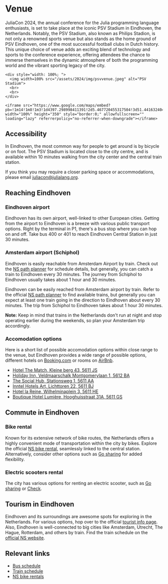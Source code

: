 # Venue

JuliaCon 2024, the annual conference for the Julia programming language enthusiasts, is set to take place at the iconic PSV Stadium in Eindhoven, the Netherlands. Notably, the PSV Stadium, also known as Philips Stadion, is not only a renowned sports venue but also stands as the home ground of PSV Eindhoven, one of the most successful football clubs in Dutch history. This unique choice of venue adds an exciting blend of technology and sports to the conference experience, offering attendees the chance to immerse themselves in the dynamic atmosphere of both the programming world and the vibrant sporting legacy of the city.

~~~
<div style="width: 100%; ">
  <img width=100% src="/assets/2024/img/psvvenue.jpeg" alt="PSV Stadium">
  <br>
  <br>
</div>
~~~

~~~
<iframe src="https://www.google.com/maps/embed?pb=!1m14!1m8!1m3!1d4397.298998411391!2d5.467720455317504!3d51.441632404662606!3m2!1i1024!2i768!4f13.1!3m3!1m2!1s0x47c6d911c386b16f%3A0x943ec8f52a067b30!2sPhilips%20Stadium!5e0!3m2!1sen!2snl!4v1702571784118!5m2!1sen!2snl" width="100%" height="350" style="border:0;" allowfullscreen="" loading="lazy" referrerpolicy="no-referrer-when-downgrade"></iframe>
~~~

## Accessibility

In Eindhoven, the most common way for people to get around is by bicycle or on foot. The PSV Stadium is located close to the city centre, and is available within 10 minutes walking from the city center and the central train station.

If you think you may require a closer parking space or accommodations, please email [juliacon@julialang.org](mailto:juliacon@julialang.org).

## Reaching Eindhoven

### Eindhoven airport

Eindhoven has its own airport, well-linked to other European cities. Getting from the airport to Eindhoven is a breeze with various public transport options. Right by the terminal in P1, there's a bus stop where you can hop on and off. Take bus 400 or 401 to reach Eindhoven Central Station in just 30 minutes.

### Amsterdam airport (Schiphol)

Eindhoven is easily reachable from Amsterdam Airport by train. Check out the [NS path planner](https://www.ns.nl/en) for schedule details, but generally, you can catch a train to Eindhoven every 30 minutes. The journey from Schiphol to Eindhoven usually takes about 1 hour and 30 minutes.

Eindhoven can be easily reached from Amsterdam airport by train. Refer to the official [NS path planner](https://www.ns.nl/en) to find available trains, but generally you can expect at least one train going in the direction to Eindhoven about every 30 minutes. The trip from Schiphol to Eindhoven takes about 1 hour 30 minutes.

**Note:** Keep in mind that trains in the Netherlands don't run at night and stop operating earlier during the weekends, so plan your Amsterdam trip accordingly.

### Accomodation options

Here is a short list of possible accomodation options within close range to the venue, but Eindhoven provides a wide range of possible options, different hotels on [Booking.com](https://www.booking.com) or rooms on [AirBnb](https://www.airbnb.com). 

- [Hotel The Match, Kleine berg 43, 5611 JS](https://maps.app.goo.gl/95DzfpvPdq9q4dYC7)
- [Holiday Inn, Veldmaarschalk Montgomerylaan 1, 5612 BA](https://maps.app.goo.gl/4zVuFPZximoqZP6L9)
- [The Social Hub, Stationsweg 1, 5611 AA](https://maps.app.goo.gl/6gasXaShAJgr7PxQ6)
- [Inntel Hotels Art, Lichttoren 22, 5611 BJ](https://maps.app.goo.gl/gJDpUcG4p3WvgD1H9)
- [Hotel la Reine, Wilhelminaplein 3, 5611 HE](https://maps.app.goo.gl/zzg4nDRwWLg2hX9j9)
- [Boutique Hotel Lumière, Hooghuisstraat 31A, 5611 GS](https://maps.app.goo.gl/w3oHoeexTbR4LvJ86)

## Commute in Eindhoven 

### Bike rental

Known for its extensive network of bike routes, the Netherlands offers a highly convenient mode of transportation within the city by bikes. Explore the official [NS bike rental](https://www.ns.nl/en/door-to-door/ov-fiets), seamlessly linked to the central station. Alternatively, consider other options such as [Go sharing](https://nl.go-sharing.com/en/) for added flexibility.

### Electric scooters rental

The city has various options for renting an electric scooter, such as [Go sharing](https://nl.go-sharing.com/en/) or [Check](https://ridecheck.app/en).

## Tourism in Eindhoven

Eindhoven and its surroundings are awesome spots for exploring in the Netherlands. For various options, hop over to the official [tourist info page](https://www.thisiseindhoven.com/en). Also, Eindhoven is well-connected to big cities like Amsterdam, Utrecht, The Hague, Rotterdam, and others by train. Find the train schedule on the [official NS website](https://www.ns.nl/en).

## Relevant links 

- [Bus schedule](https://9292.nl/en)
- [Train schedule](https://www.ns.nl/en)
- [NS bike rentals](https://www.ns.nl/en/door-to-door/ov-fiets)